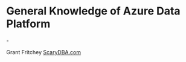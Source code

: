 <H1>General Knowledge of Azure Data Platform</H1>
-

Grant Fritchey [ScaryDBA.com](http://www.scarydba.com/category/azure-2/)
